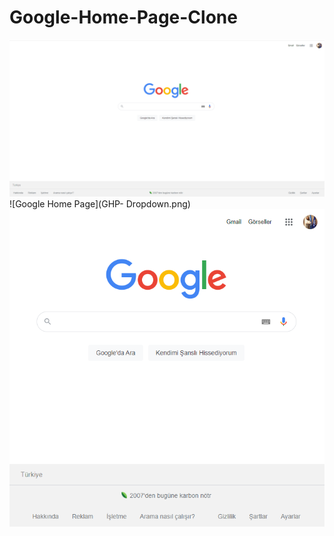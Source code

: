 # Google-Home-Page-Clone

![Google Home Page](Google-Home-Page.png)
![Google Home Page](GHP- Dropdown.png)
![Google Home Page](GHP-Responsive.png)
